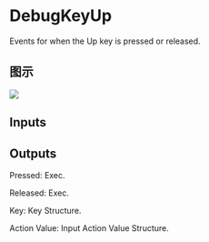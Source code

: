 # DebugKeyUp

Events for when the Up key is pressed or released.

## 图示

![]($-20221218-19205839.png)

## Inputs

## Outputs

Pressed: Exec.

Released: Exec.

Key: Key Structure.

Action Value: Input Action Value Structure.

